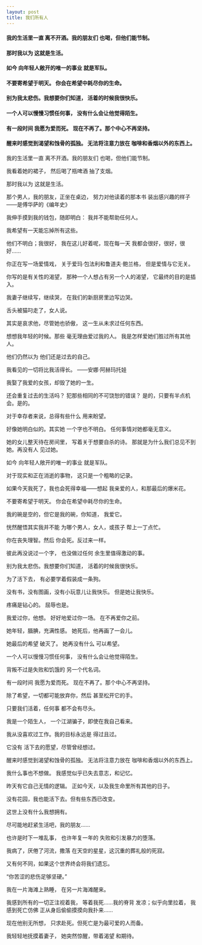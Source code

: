 ```yaml
---
layout: post
title: 我们所有人
---
```

#### 我的生活里一直 离不开酒。我的朋友们 也喝，但他们能节制。
#### 那时我以为 这就是生活。
#### 如今 向年轻人敞开的唯一的事业 就是军队。
#### 不要寄希望于明天。 你会在希望中耗尽你的生命。
#### 别为我太悲伤。我想要你们知道， 活着的时候我很快乐。
#### 一个人可以慢慢习惯任何事， 没有什么会让他觉得陌生。
#### 有一段时间 我愿为爱而死。 现在不再了。那个中心不再坚持。
#### 醒来时感觉到渴望和蚀骨的孤独。 无法将注意力放在 咖啡和香烟以外的东西上。
<!-- more -->
我的生活里一直 离不开酒。我的朋友们 也喝，但他们能节制。

我看着她的裙子， 然后喝了瓶啤酒 抽了支烟。

那时我以为 这就是生活。

那个男人，我的朋友，正坐在桌边， 努力对他读着的那本书 装出感兴趣的样子——是傅华萨的《编年史》

我伸手摸到我的钱包，随即明白： 我并不能帮助任何人。

我希望有一天能忘掉所有这些。

他们不明白；我很好， 我在这儿好着呢，现在每一天 我都会很好，很好，很好……

你正在写一场爱情戏， 关于爱玛·包法利和鲁道夫·鲍兰格， 但是爱情与它无关。

你写的是有关性的渴望， 那种一个人想占有另一个人的渴望， 它最终的目的是插入。

我妻子继续写，继续哭， 在我们的新厨房里边写边哭。

舌头被猫叼走了，女人说。

其实是哀求他，尽管她也骄傲， 这一生从未求过任何东西。

想想我年轻的时候。那些 毫无理由爱过我的人。 我是怎样爱她们胜过所有其他人。

他们仍然以为 他们还是过去的自己。

我看见的一切将比我活得长。 ——安娜·阿赫玛托娃

我娶了我爱的女孩，却毁了她的一生。

还会重复过去的生活吗？ 犯那些相同的不可饶恕的错误？ 是的，只要有半点机会。是的。

对于幸存者来说，总得有些什么 用来盼望。

好像她明白似的。其实她 一个字也不明白。 任何事情对她都毫无意义。

她的女儿整天待在房间里， 写着关于想要自杀的诗。 那就是为什么我们总见不到她。再没有人 见过她。

如今 向年轻人敞开的唯一的事业 就是军队。

对于现实和正在消逝的事物， 这只是一个粗略的记录。

如果今天我死了，我也会死得幸福——想起 我亲爱的人，和那最后的爆米花。

不要寄希望于明天。 你会在希望中耗尽你的生命。

我的碗是空的，但它是我的碗，你知道， 我爱它。

恍然醒悟其实我并不能 为哪个男人，女人，或孩子 帮上一丁点忙。

你在丧失理智。然后 你会死。反过来一样。

彼此再没说过一个字， 也没做过任何 余生里值得激动的事。

别为我太悲伤。我想要你们知道， 活着的时候我很快乐。

为了活下去， 有必要学着假装成一条狗。

没有书，没有图画，没有小玩意儿让我快乐。 但是她让我快乐。

疼痛是钻心的。 屈辱也是。

我爱过你，他想。 好好地爱过你一场。 在不再爱你之前。

她年轻，腼腆，充满性感。 她死后，他再画了一会儿。

她最后的希望 破灭了。 她再没有什么 可以希望。

一个人可以慢慢习惯任何事， 没有什么会让他觉得陌生。

背叛不过是失败和饥饿的 另一个代名词。

有一段时间 我愿为爱而死。 现在不再了。那个中心不再坚持。

除了希望，一切都可能放弃你，然后 甚至松开它的手。

只要我们活着，任何事 都不会有尽头。

我是一个陌生人， 一个江湖骗子，即使在我自己看来。

我从没喜欢过工作。我的目标永远是 得过且过。

它没有 活下去的愿望，尽管曾经想过。

醒来时感觉到渴望和蚀骨的孤独。 无法将注意力放在 咖啡和香烟以外的东西上。

我什么事也不想做。 我感觉似乎已失去意志，和记忆。

昨天有它自己无情的逻辑。 正如今天，以及我生命里所有其他的日子。

没有花园，我也能活下去。但有些东西已改变。

这世上没有什么我想拥有。

尽可能地赶紧生活吧，我的朋友……

也许是时下一堆乱事， 也许年复一年的 失败和引发暴力的堕落。

我病了，厌倦了河流，撒落 在天空的星星，这沉重的葬礼般的死寂。

又有何不同，如果这个世界终会将我们遗忘。

“你苦涩的悲伤足够坚硬。”

我在一片海滩上熟睡， 在另一片海滩醒来。

我感到所有的一切正注视着我， 等着我死……我的脊背 发凉；似乎向里拉着， 我感到死亡仿佛 正从身后偷偷摸摸向我扑来……

现在他别无所想， 只求赴死。但死亡是为最可爱的人而备。

我轻轻地抚摸着妻子， 她突然惊醒，带着渴望 和期待。